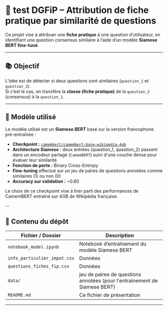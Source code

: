 # 📄 test DGFiP – Attribution de fiche pratique par similarité de questions

Ce projet vise à attribuer une **fiche pratique** à une question d’utilisateur, en identifiant une question consensus similaire à l’aide d’un modèle **Siamese BERT fine-tuné**.

---

## 📚 Objectif

L’idée est de détecter si deux questions sont similaires (`question_1` et `question_2`).  
Si c’est le cas, on transfère la **classe (fiche pratique)** de la `question_2` (consensus) à la `question_1`.

---

## 🔧 Modèle utilisé

Le modèle utilisé est un **Siamese BERT** basé sur la version francophone pré-entraînée :

- **Checkpoint :** [`camembert/camembert-base-wikipedia-4gb`](https://huggingface.co/camembert/camembert-base-wikipedia-4gb)
- **Architecture Siamese** : deux entrées (question_1, question_2) passent dans un encodeur partagé (`CamemBERT`) suivi d'une couche dense pour évaluer leur similarité.
- **Fonction de perte :** Binary Cross-Entropy
- **Fine-tuning** effectué sur un jeu de paires de questions annotées comme similaires (1) ou non (0)
- **Accuracy sur validation :** ~0.80

Le choix de ce checkpoint vise à tirer parti des performances de CamemBERT entraîné sur 4GB de Wikipédia française.

--

## 📁 Contenu du dépôt

| Fichier / Dossier          | Description |
|----------------------------|-------------|
| `notebook_model.ipynb`     | Notebook d’entraînement du modèle Siamese BERT |
| `info_particulier_impot.csv`     | Données |
| `questions_fiches_fip.csv`     | Données |
| `data/`                    | jeu de paires de questions annotées (pour l'entrainement de Siamese BERT) |
| `README.md`                | Ce fichier de présentation |


---
